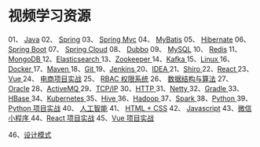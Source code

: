 # 视频学习资源

01、 [Java](https://www.bilibili.com/video/av47103781/)
02、 [Spring](https://www.bilibili.com/video/av47103781/)
03、 [Spring Mvc](https://www.bilibili.com/video/av47176832/)
04、 [MyBatis](https://www.bilibili.com/video/av47228830/)
05、 [Hibernate](https://www.bilibili.com/video/av47382482/)
06、 [Spring Boot](https://www.bilibili.com/video/av47230137/)
07、 [Spring Cloud](https://www.bilibili.com/video/av47228830/)
08、 [Dubbo](https://www.bilibili.com/video/av47009143/)
09、 [MySQL](https://www.bilibili.com/video/av47702905/)
10、 [Redis](https://www.bilibili.com/video/av47423174/)
11、[MongoDB ](https://www.bilibili.com/video/av47425352/)
12、[Elasticsearch ](https://www.bilibili.com/video/av48279989/)
13、[Zookeeper ](https://www.bilibili.com/video/av47773419/)
14、[Kafka ](https://www.bilibili.com/video/av47773990/)
15、[Linux ](https://www.bilibili.com/video/av47701443/)
16、[Docker ](https://www.bilibili.com/video/av47715282/)
17、[Maven ](https://www.bilibili.com/video/av47382482/)
18、[Git ](https://www.bilibili.com/video/av47701443/)
19、[Jenkins ](https://www.bilibili.com/video/av47714706/)
20、[IDEA ](https://www.bilibili.com/video/av47382482/)
21、[Shiro ](https://www.bilibili.com/video/av47382482/)
22、[React ](https://www.bilibili.com/video/av48033695/)
23、[Vue ](https://www.bilibili.com/video/av48034319/)
24、 [电商项目实战](https://www.bilibili.com/video/av48308453/)
25、 [RBAC 权限系统](https://www.bilibili.com/video/av48305719/)
26、 [数据结构与算法](https://www.bilibili.com/video/av48505556/)
27、 [Oracle](https://www.bilibili.com/video/av48502473/)
28、[ActiveMQ ](https://www.bilibili.com/video/av48562474/)
29、[TCP/IP](https://www.bilibili.com/video/av48562426/)
30、[HTTP ](https://www.bilibili.com/video/av48561455/)
31、[Netty ](https://www.bilibili.com/video/av48570202/)
32、[Gradle ](https://www.bilibili.com/video/av48581119/)
33、[HBase ](https://www.bilibili.com/video/av48581792/)
34、[Kubernetes ](https://www.bilibili.com/video/av48582456/)
35、[Hive ](https://www.bilibili.com/video/av48609427/)
36、[Hadoop ](https://www.bilibili.com/video/av48621769/)
37、[Spark ](https://www.bilibili.com/video/av48668079/)
38、[Python ](https://www.bilibili.com/video/av48324668/)
39、 [Python 项目实战](https://www.bilibili.com/video/av48921588/)
40、 [人工智能](https://www.bilibili.com/video/av49122347/)
41、 [HTML + CSS](https://www.bilibili.com/video/av49126649/)
42、 [Javascript](https://www.bilibili.com/video/av48927313/)
43、[微信小程序 ](https://www.bilibili.com/video/av48324778/)
44、[React 项目实战](https://www.bilibili.com/video/av48495066/) 
45、[Vue 项目实战](https://www.bilibili.com/video/av48333477/) 

46、[设计模式](https://www.bilibili.com/video/av24176315?p=2)